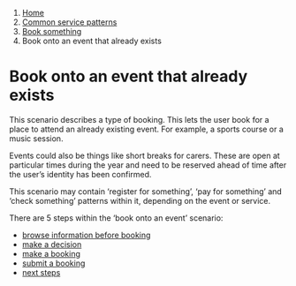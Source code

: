 1.  [Home](/docs/core/contents)
2.	[Common service patterns](/docs/core/common-service-patterns/overview)
3.  [Book something](/docs/core/common-service-patterns/service-patterns/book-something/overview.md)
4.  Book onto an event that already exists

# Book onto an event that already exists
This scenario describes a type of booking. This lets the user book for a place to attend an already existing event. For example, a sports course or a music session.

Events could also be things like short breaks for carers. These are open at particular times during the year and need to be reserved ahead of time after the user’s identity has been confirmed. 

This scenario may contain ‘register for something’, ‘pay for something’ and ‘check something’ patterns within it, depending on the event or service.

There are 5 steps within the ‘book onto an event’ scenario: 

* [browse information before booking](/docs/core/common-service-patterns/service-patterns/book-something/book-onto-an-event-that-already-exists/overview)
* [make a decision](/docs/core/common-service-patterns/service-patterns/book-something/book-onto-an-event-that-already-exists/make-a-decision)
* [make a booking](/docs/core/common-service-patterns/service-patterns/book-something/book-onto-an-event-that-already-exists/make-a-booking)
* [submit a booking](/docs/core/common-service-patterns/service-patterns/book-something/book-onto-an-event-that-already-exists/submit-a-booking)
* [next steps](/docs/core/common-service-patterns/service-patterns/book-something/book-onto-an-event-that-already-exists/next-steps)
